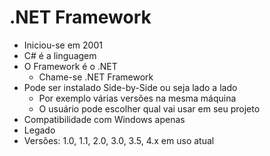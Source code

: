 #  .NET Framework

- Iniciou-se em 2001
- C# é a linguagem
- O Framework é o .NET
    - Chame-se .NET Framework
- Pode ser instalado Side-by-Side ou seja lado a lado
    - Por exemplo várias versões na mesma máquina
    - O usuário pode escolher qual vai usar em seu projeto
- Compatibilidade com Windows apenas
- Legado
- Versões: 1.0, 1.1, 2.0, 3.0, 3.5, 4.x em uso atual
